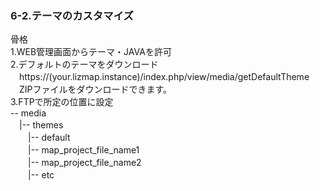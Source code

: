 ### 6-2.テーマのカスタマイズ  
骨格  
1.WEB管理画面からテーマ・JAVAを許可  
2.デフォルトのテーマをダウンロード  
　https://(your.lizmap.instance)/index.php/view/media/getDefaultTheme  
　ZIPファイルをダウンロードできます。  
3.FTPで所定の位置に設定  
-- media  
　|-- themes  
　　|-- default  
　　|-- map_project_file_name1  
　　|-- map_project_file_name2  
　　|-- etc  
